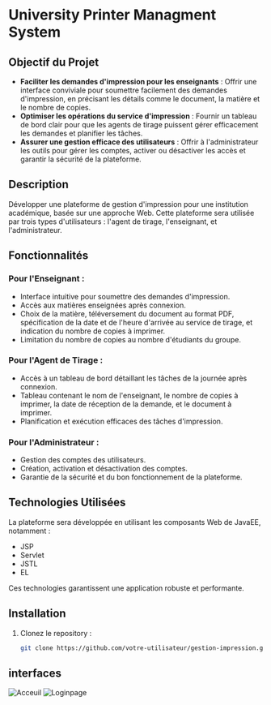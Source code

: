 # University Printer Managment System 

## Objectif du Projet

- **Faciliter les demandes d'impression pour les enseignants** : Offrir une interface conviviale pour soumettre facilement des demandes d'impression, en précisant les détails comme le document, la matière et le nombre de copies.
- **Optimiser les opérations du service d'impression** : Fournir un tableau de bord clair pour que les agents de tirage puissent gérer efficacement les demandes et planifier les tâches.
- **Assurer une gestion efficace des utilisateurs** : Offrir à l'administrateur les outils pour gérer les comptes, activer ou désactiver les accès et garantir la sécurité de la plateforme.

## Description

Développer une plateforme de gestion d'impression pour une institution académique, basée sur une approche Web. Cette plateforme sera utilisée par trois types d'utilisateurs : l'agent de tirage, l'enseignant, et l'administrateur.

## Fonctionnalités

### Pour l'Enseignant :
- Interface intuitive pour soumettre des demandes d'impression.
- Accès aux matières enseignées après connexion.
- Choix de la matière, téléversement du document au format PDF, spécification de la date et de l'heure d'arrivée au service de tirage, et indication du nombre de copies à imprimer.
- Limitation du nombre de copies au nombre d'étudiants du groupe.

### Pour l'Agent de Tirage :
- Accès à un tableau de bord détaillant les tâches de la journée après connexion.
- Tableau contenant le nom de l'enseignant, le nombre de copies à imprimer, la date de réception de la demande, et le document à imprimer.
- Planification et exécution efficaces des tâches d'impression.

### Pour l'Administrateur :
- Gestion des comptes des utilisateurs.
- Création, activation et désactivation des comptes.
- Garantie de la sécurité et du bon fonctionnement de la plateforme.

## Technologies Utilisées

La plateforme sera développée en utilisant les composants Web de JavaEE, notamment :
- JSP
- Servlet
- JSTL
- EL

Ces technologies garantissent une application robuste et performante.

## Installation

1. Clonez le repository :
   ```sh
   git clone https://github.com/votre-utilisateur/gestion-impression.git](https://github.com/DERBALIKhayreddine/UniversityPrinterManagment

## interfaces 
![Acceuil](capture%20projet%20jee/acceuil.png)
![Loginpage](capture%20projet%20jee/login.png)
